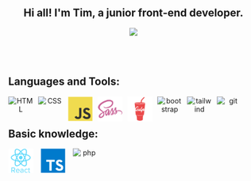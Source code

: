 <!-- <p align="center">
  <a href="https://github.com/ne2oi">
    <img src="https://user-images.githubusercontent.com/116831769/208444548-3c7c13af-e13c-4c46-abcd-7f5aa5012f09.svg" alt="Hi all! I'm Tim, a junior front-end developer." /></a>
</p> -->
<h2 align="center">Hi all! I'm Tim, a junior front-end developer.</h2>

<p align="center">
  <!-- Typing SVG by DenverCoder1 - https://github.com/DenverCoder1/readme-typing-svg - Thank you very much for your service!-->
  <a href="#">
    <img src="https://readme-typing-svg.demolab.com?font=Commissioner&weight=600&size=24&duration=3000&pause=5000&color=c9d1d9&background=FFFFFF00&center=true&vCenter=true&width=620&lines=Here+are+my+projects.+;I+am+looking+for+all+sorts+of+cooperation." /></a>
  <!-- 555480 -->
</p>

<br>
<br>

<h2 align="left">Languages and Tools:</h2>
<p align="center"> 
  <a href="https://www.w3.org/html/" target="_blank" rel="noreferrer"> <img align="left" alt="HTML" width="50px" style="padding-right:10px;" src="https://cdn.jsdelivr.net/gh/devicons/devicon/icons/html5/html5-plain.svg" /> </a> 
  <a href="https://www.w3schools.com/css/" target="_blank" rel="noreferrer"> <img align="left" alt="CSS" width="50px" style="padding-right:10px;" src="https://cdn.jsdelivr.net/gh/devicons/devicon/icons/css3/css3-plain.svg" /> </a>
  <a href="https://developer.mozilla.org/en-US/docs/Web/JavaScript" target="_blank" rel="noreferrer"> <img src="https://raw.githubusercontent.com/devicons/devicon/master/icons/javascript/javascript-original.svg" alt="javascript" align="left" width="50px" style="padding-right:10px;"  /> </a>
  <a href="https://sass-lang.com" target="_blank" rel="noreferrer"> <img align="left" width="50px" style="padding-right:10px;" src="https://raw.githubusercontent.com/devicons/devicon/master/icons/sass/sass-original.svg" alt="sass" /> </a>
  <a href="https://gulpjs.com" target="_blank" rel="noreferrer"> <img src="https://raw.githubusercontent.com/devicons/devicon/master/icons/gulp/gulp-plain.svg" alt="gulp" align="left" width="50px" style="padding-right:10px;"  /> </a>
  <a href="https://getbootstrap.com" target="_blank" rel="noreferrer"> <img src="https://cdn.jsdelivr.net/gh/devicons/devicon/icons/bootstrap/bootstrap-plain.svg" alt="bootstrap" align="left" width="50px" style="padding-right:10px;"  /> </a>
  <a href="https://tailwindcss.com/" target="_blank" rel="noreferrer"> <img src="https://www.vectorlogo.zone/logos/tailwindcss/tailwindcss-icon.svg" alt="tailwind" align="left" width="50px" style="padding-right:10px;"  /> </a>
  <a href="https://git-scm.com/" target="_blank" rel="noreferrer"> <img src="https://www.vectorlogo.zone/logos/git-scm/git-scm-icon.svg" alt="git" align="left" width="50px" style="padding-right:10px;"  /> </a>
 </p>
          
<br>
<br>

<h2 align="left"> Basic knowledge:</h2>
<p align="center"> 
  <a href="https://reactjs.org/" target="_blank" rel="noreferrer"> <img src="https://raw.githubusercontent.com/devicons/devicon/master/icons/react/react-original-wordmark.svg" alt="react" align="left" width="50px" style="padding-right:15px ;"  /> </a>
  <a href="https://www.typescriptlang.org/" target="_blank" rel="noreferrer"> <img src="https://raw.githubusercontent.com/devicons/devicon/master/icons/typescript/typescript-original.svg" alt="typescript" align="left" width="50px" style="padding-right:15px;"  /> </a>
  <a href="https://www.php.net" target="_blank" rel="noreferrer"> <img src="https://cdn.jsdelivr.net/gh/devicons/devicon/icons/php/php-plain.svg" alt="php" align="left" width="50px" style="padding-right:0px;"  /> </a>
</p>

